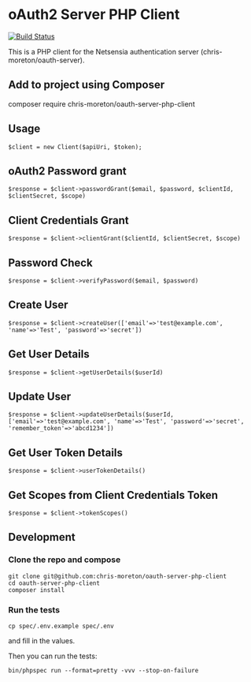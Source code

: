 # oAuth2 Server PHP Client

[![Build Status](https://travis-ci.org/chris-moreton/oauth-server-php-client.svg?branch=master)](https://travis-ci.org/chris-moreton/oauth-server-php-client)


This is a PHP client for the Netsensia authentication server (chris-moreton/oauth-server).

Add to project using Composer
-----------------------------

composer require chris-moreton/oauth-server-php-client
    
Usage
-----

    $client = new Client($apiUri, $token);

## oAuth2 Password grant

    $response = $client->passwordGrant($email, $password, $clientId, $clientSecret, $scope)
    
## Client Credentials Grant

    $response = $client->clientGrant($clientId, $clientSecret, $scope)
      
## Password Check

    $response = $client->verifyPassword($email, $password)

## Create User

    $response = $client->createUser(['email'=>'test@example.com', 'name'=>'Test', 'password'=>'secret'])
	  
## Get User Details

    $response = $client->getUserDetails($userId)

## Update User

    $response = $client->updateUserDetails($userId, ['email'=>'test@example.com', 'name'=>'Test', 'password'=>'secret', 'remember_token'=>'abcd1234'])

## Get User Token Details

    $response = $client->userTokenDetails()

## Get Scopes from Client Credentials Token

    $response = $client->tokenScopes()

Development
-----------

### Clone the repo and compose

    git clone git@github.com:chris-moreton/oauth-server-php-client
    cd oauth-server-php-client
    composer install

### Run the tests

    cp spec/.env.example spec/.env 
    
and fill in the values.

Then you can run the tests:

    bin/phpspec run --format=pretty -vvv --stop-on-failure
